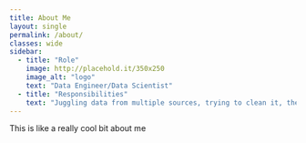 ```yaml
---
title: About Me
layout: single
permalink: /about/
classes: wide
sidebar:
  - title: "Role"
    image: http://placehold.it/350x250
    image_alt: "logo"
    text: "Data Engineer/Data Scientist"
  - title: "Responsibilities"
    text: "Juggling data from multiple sources, trying to clean it, then extract information from it"
---
```


This is like a really cool bit about me